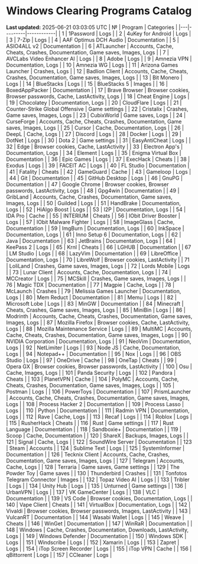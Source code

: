 # Windows Clearing Programs Catalog
**Last updated:** 2025-06-21 03:03:05 UTC
| № | Program | Categories |
|---|---------|------------|
| 1 | 1Password | Logs |
| 2 | 4uKey for Android | Logs |
| 3 | 7-Zip | Logs |
| 4 | AAF Optimus DCH Audio | Documentation |
| 5 | ASIO4ALL v2 | Documentation |
| 6 | ATLauncher | Accounts, Cache, Cheats, Crashes, Documentation, Game saves, Images, Logs |
| 7 | AVCLabs Video Enhancer AI | Logs |
| 8 | Adobe | Logs |
| 9 | Amnezia VPN | Documentation, Logs |
| 10 | Amnezia WG | Logs |
| 11 | Arizona Games Launcher | Crashes, Logs |
| 12 | Badlion Client | Accounts, Cache, Cheats, Crashes, Documentation, Game saves, Images, Logs |
| 13 | Bit Monero | Logs |
| 14 | BlueStacks | Logs |
| 15 | BlueStacks 5 | Images |
| 16 | BoxedAppPacker | Documentation |
| 17 | Brave Browser | Browser cookies, Browser passwords, Cache, LastActivity, Logs |
| 18 | Cheat Engine | Logs |
| 19 | Chocolatey | Documentation, Logs |
| 20 | CloudFlare | Logs |
| 21 | Counter-Strike Global Offensive | Game settings |
| 22 | Cristalix | Crashes, Game saves, Images, Logs |
| 23 | CubixWorld | Game saves, Logs |
| 24 | CurseForge | Accounts, Cache, Cheats, Crashes, Documentation, Game saves, Images, Logs |
| 25 | Cursor | Cache, Documentation, Logs |
| 26 | DeepL | Cache, Logs |
| 27 | Discord | Logs |
| 28 | Docker | Logs |
| 29 | DotNet | Logs |
| 30 | Dota 2 | Game settings |
| 31 | EasyAntiCheat | Logs |
| 32 | Edge | Browser cookies, Cache, LastActivity |
| 33 | Electron App's | Documentation, Logs |
| 34 | Element | Logs |
| 35 | Enigma Virtual Box | Documentation |
| 36 | Epic Games | Logs |
| 37 | ExecHack | Cheats |
| 38 | Exodus | Logs |
| 39 | FACEIT AC | Logs |
| 40 | FL Studio | Documentation |
| 41 | Fatality | Cheats |
| 42 | GameGuard | Cache |
| 43 | Gameloop | Logs |
| 44 | Git | Documentation |
| 45 | GitHub Desktop | Logs |
| 46 | GnuPG | Documentation |
| 47 | Google Chrome | Browser cookies, Browser passwords, LastActivity, Logs |
| 48 | Gpg4win | Documentation |
| 49 | GribLand | Accounts, Cache, Crashes, Documentation, Game saves, Images, Logs |
| 50 | Guilded | Logs |
| 51 | HandBrake | Documentation, Logs |
| 52 | HiAlgo Boost | Logs |
| 53 | I2P | Documentation, Logs |
| 54 | IDA Pro | Cache |
| 55 | INTERIUM | Cheats |
| 56 | IObit Driver Booster | Logs |
| 57 | IObit Malware Fighter | Logs |
| 58 | ImageGlass | Cache, Documentation |
| 59 | ImgBurn | Documentation, Logs |
| 60 | InkSpace | Documentation, Logs |
| 61 | Inno Setup 6 | Documentation, Logs |
| 62 | Java | Documentation |
| 63 | JetBrains | Documentation, Logs |
| 64 | KeePass 2 | Logs |
| 65 | Krnl | Cheats |
| 66 | LGHUB | Documentation |
| 67 | LM Studio | Logs |
| 68 | LazyVim | Documentation |
| 69 | LibreOffice | Documentation, Logs |
| 70 | LibreWolf | Browser cookies, LastActivity |
| 71 | LoliLand | Crashes, Game saves, Images, Logs |
| 72 | Lords Mobile | Logs |
| 73 | Lunar Client | Accounts, Cache, Documentation, Logs |
| 74 | MCCreator | Logs |
| 75 | MCSkill | Crashes, Game saves, Images, Logs |
| 76 | Magic TDX | Documentation |
| 77 | Magpie | Cache, Logs |
| 78 | McLaunch | Crashes |
| 79 | Melissia Games Launcher | Documentation, Logs |
| 80 | Mem Reduct | Documentation |
| 81 | Memu | Logs |
| 82 | Microsoft Lobe | Logs |
| 83 | MinGW | Documentation |
| 84 | Minecraft | Cheats, Crashes, Game saves, Images, Logs |
| 85 | MiniBin | Logs |
| 86 | Modrinth | Accounts, Cache, Cheats, Crashes, Documentation, Game saves, Images, Logs |
| 87 | Mozilla Firefox | Browser cookies, Cache, LastActivity, Logs |
| 88 | Mozilla Maintenance Service | Logs |
| 89 | MultiMC | Accounts, Cache, Cheats, Crashes, Documentation, Game saves, Images, Logs |
| 90 | NVIDIA Corporation | Documentation, Logs |
| 91 | NeoVim | Documentation, Logs |
| 92 | NetLimiter | Logs |
| 93 | Node JS | Cache, Documentation, Logs |
| 94 | Notepad++ | Documentation |
| 95 | Nox | Logs |
| 96 | OBS Studio | Logs |
| 97 | OneDrive | Cache |
| 98 | OneTap | Cheats |
| 99 | Opera GX | Browser cookies, Browser passwords, LastActivity |
| 100 | Osu | Cache, Images, Logs |
| 101 | Panda Security | Logs |
| 102 | Pandora | Cheats |
| 103 | PlanetVPN | Cache |
| 104 | PolyMC | Accounts, Cache, Cheats, Crashes, Documentation, Game saves, Images, Logs |
| 105 | Postman | Logs |
| 106 | PowerToys | Documentation |
| 107 | PrismLauncher | Accounts, Cache, Cheats, Crashes, Documentation, Game saves, Images, Logs |
| 108 | Process Hacker 2 | Documentation |
| 109 | Process Lasso | Logs |
| 110 | Python | Documentation |
| 111 | Radmin VPN | Documentation, Logs |
| 112 | Rave | Cache, Logs |
| 113 | Recaf | Logs |
| 114 | Roblox | Logs |
| 115 | RusherHack | Cheats |
| 116 | Rust | Game settings |
| 117 | Rust Language | Documentation |
| 118 | Sandboxie+ | Documentation |
| 119 | Scoop | Cache, Documentation |
| 120 | ShareX | Backups, Images, Logs |
| 121 | Signal | Cache, Logs |
| 122 | SoundWire Server | Documentation |
| 123 | Steam | Accounts |
| 124 | Sublime Text | Logs |
| 125 | SystemInformer | Documentation |
| 126 | Tecknix Client | Accounts, Cache, Crashes, Documentation, Game saves, Images, Logs |
| 127 | Telegram | Accounts, Cache, Logs |
| 128 | Terraria | Game saves, Game settings |
| 129 | The Powder Toy | Game saves |
| 130 | Thunderbird | Crashes |
| 131 | Tonfotos Telegram Connector | Images |
| 132 | Topaz Video AI | Logs |
| 133 | Tribler | Logs |
| 134 | Unity Hub | Logs |
| 135 | Unturned | Game settings |
| 136 | UrbanVPN | Logs |
| 137 | VK GameCenter | Logs |
| 138 | VLC | Documentation |
| 139 | VS Code | Browser cookies, Documentation, Logs |
| 140 | Vape Client | Cheats |
| 141 | VirtualBox | Documentation, Logs |
| 142 | Vivaldi | Browser cookies, Browser passwords, Images, LastActivity |
| 143 | VulcanRT | Documentation |
| 144 | Wasabi Wallet | Logs |
| 145 | Weave | Cheats |
| 146 | WinGet | Documentation |
| 147 | WinRaR | Documentation |
| 148 | Windows | Cache, Crashes, Documentation, Downloads, LastActivity, Logs |
| 149 | Windows Defender | Documentation |
| 150 | Windows SDK | Logs |
| 151 | Windscribe | Logs |
| 152 | Xamarin | Logs |
| 153 | Zapret | Logs |
| 154 | iTop Screen Recorder | Logs |
| 155 | iTop VPN | Cache |
| 156 | qBittorrent | Logs |
| 157 | ССleaner | Logs |
